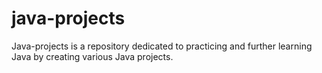 # java-projects

Java-projects is a repository dedicated to practicing and further learning Java by creating various Java projects.